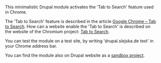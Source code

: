 This minimalistic Drupal module activates the 'Tab to Search' feature used in Chrome.

The 'Tab to Search' feature is described in the article <a href="http://www.danielfuterman.com/google-chrome-tab-to-search/">Google Chrome – Tab to Search</a>. How can a website enable the 'Tab to Search' is described on the website of the Chromium project: <a href="http://www.chromium.org/tab-to-search">Tab to Search</a>.

You can test the module on a test site, by writing 'drupal.slejska.de test' in your Chrome address bar.

You can find the module also on Drupal website as a <a href='https://www.drupal.org/node/2847577'>sandbox project</a>.
